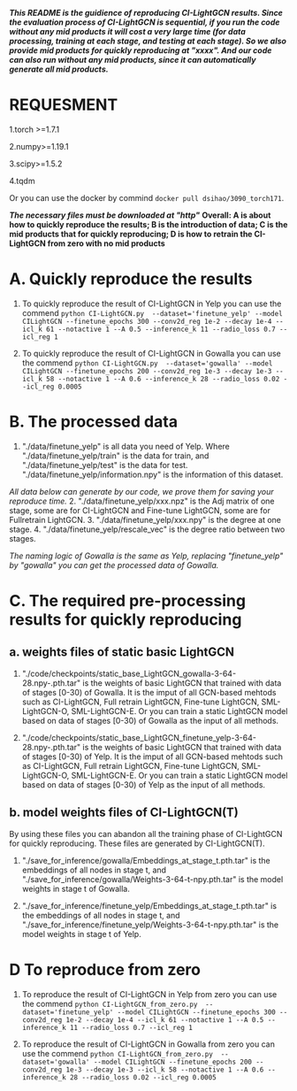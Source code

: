 ***This README is the guidience of reproducing CI-LightGCN results. Since the evaluation process of CI-LightGCN is sequential, if you run the code without any mid products it will cost a very large time (for data processing, training at each stage, and testing at each stage). So we also provide mid products for quickly reproducing at "xxxx". And our code can also run without any mid products, since it can automatically generate all mid products.***

# REQUESMENT
1.torch >=1.7.1

2.numpy>=1.19.1

3.scipy>=1.5.2

4.tqdm

Or you can use the docker by commind ```docker pull dsihao/3090_torch171```.

___The necessary files must be downloaded at "http"___
__Overall:
A is about how to quickly reproduce the results; B is the introduction of data; C is the mid products that for quickly reproducing; D is how to retrain the CI-LightGCN from zero with no mid products__

# A. Quickly reproduce the results

1. To quickly reproduce the result of CI-LightGCN in Yelp you can use the commend 
```python CI-LightGCN.py  --dataset='finetune_yelp' --model CILightGCN --finetune_epochs 300 --conv2d_reg 1e-2 --decay 1e-4 --icl_k 61 --notactive 1 --A 0.5 --inference_k 11 --radio_loss 0.7 --icl_reg 1```

2. To quickly reproduce the result of CI-LightGCN in Gowalla you can use the commend 
```python CI-LightGCN.py  --dataset='gowalla' --model CILightGCN --finetune_epochs 200 --conv2d_reg 1e-3 --decay 1e-3 --icl_k 58 --notactive 1 --A 0.6 --inference_k 28 --radio_loss 0.02 --icl_reg 0.0005```

# B. The processed data
1. "./data/finetune_yelp" is all data you need of Yelp. Where "./data/finetune_yelp/train" is the data for train, and "./data/finetune_yelp/test" is the data for test. "./data/finetune_yelp/information.npy" is the information of this dataset.

_All data below can generate by our code, we prove them for saving your reproduce time._
2. "./data/finetune_yelp/xxx.npz" is the Adj matrix of one stage, some are for CI-LightGCN and Fine-tune LightGCN, some are for Fullretrain LightGCN.
3. "./data/finetune_yelp/xxx.npy" is the degree at one stage. 
4. "./data/finetune_yelp/rescale_vec" is the degree ratio between two stages.

_The naming logic of Gowalla is the same as Yelp, replacing "finetune_yelp" by "gowalla" you can get the processed data of Gowalla._

# C. The required pre-processing results for quickly reproducing

## a. weights files of static basic LightGCN
1. "./code/checkpoints/static_base_LightGCN_gowalla-3-64-28.npy-.pth.tar" is the weights of basic LightGCN that trained with data of stages [0-30) of Gowalla. It is the imput of all GCN-based mehtods such as CI-LightGCN, Full retrain LightGCN, Fine-tune LightGCN, SML-LightGCN-O, SML-LightGCN-E. Or you can train a static LightGCN model based on data of stages [0-30) of Gowalla as the input of all methods.

2. "./code/checkpoints/static_base_LightGCN_finetune_yelp-3-64-28.npy-.pth.tar" is the weights of basic LightGCN that trained with data of stages [0-30) of Yelp. It is the imput of all GCN-based mehtods such as CI-LightGCN, Full retrain LightGCN, Fine-tune LightGCN, SML-LightGCN-O, SML-LightGCN-E. Or you can train a static LightGCN model based on data of stages [0-30) of Yelp as the input of all methods.

## b. model weights files of CI-LightGCN(T)
By using these files you can abandon all the training phase of CI-LightGCN for quickly reproducing. These files are generated by CI-LightGCN(T).

1. "./save_for_inference/gowalla/Embeddings_at_stage_t.pth.tar" is the embeddings of all nodes in stage t, and "./save_for_inference/gowalla/Weights-3-64-t-npy.pth.tar" is the model weights in stage t of Gowalla.

2. "./save_for_inference/finetune_yelp/Embeddings_at_stage_t.pth.tar" is the embeddings of all nodes in stage t, and "./save_for_inference/finetune_yelp/Weights-3-64-t-npy.pth.tar" is the model weights in stage t of Yelp.


# D To reproduce from zero

1. To reproduce the result of CI-LightGCN in Yelp from zero you can use the commend 
```python CI-LightGCN_from_zero.py  --dataset='finetune_yelp' --model CILightGCN --finetune_epochs 300 --conv2d_reg 1e-2 --decay 1e-4 --icl_k 61 --notactive 1 --A 0.5 --inference_k 11 --radio_loss 0.7 --icl_reg 1```

2. To reproduce the result of CI-LightGCN in Gowalla from zero you can use the commend 
```python CI-LightGCN_from_zero.py  --dataset='gowalla' --model CILightGCN --finetune_epochs 200 --conv2d_reg 1e-3 --decay 1e-3 --icl_k 58 --notactive 1 --A 0.6 --inference_k 28 --radio_loss 0.02 --icl_reg 0.0005```
